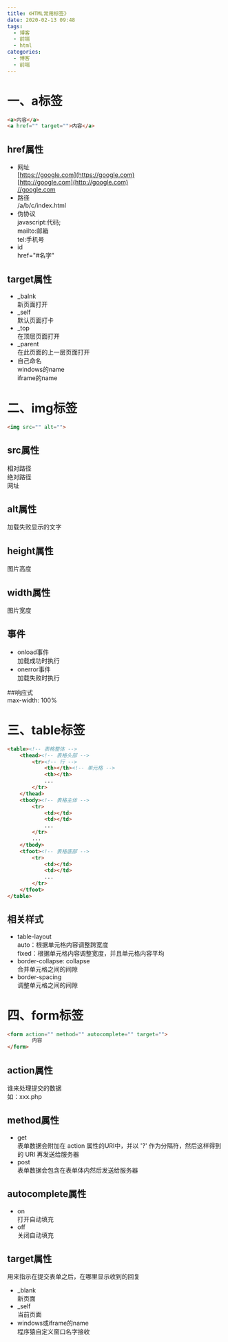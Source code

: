 ```yaml
---
title: 《HTML常用标签》
date: 2020-02-13 09:48
tags:
  - 博客
  - 前端
  - html
categories:
  - 博客
  - 前端
---
```


# 一、a标签


```html
<a>内容</a>
<a href="" target="">内容</a>
```



## href属性


+ 网址  
[https://google.com](https://google.com)  
[http://google.com](http://google.com)  
[//google.com](//google.com)
+ 路径  
/a/b/c/index.html
+ 伪协议  
javascript:代码;  
mailto:邮箱  
tel:手机号
+ id  
href="#名字"



## target属性


+ _balnk  
新页面打开
+ _self  
默认页面打卡
+ _top  
在顶层页面打开
+ _parent  
在此页面的上一层页面打开
+ 自己命名  
windows的name  
iframe的name



# 二、img标签


```html
<img src="" alt="">
```



## src属性


相对路径  
绝对路径  
网址



## alt属性


加载失败显示的文字



## height属性


图片高度



## width属性


图片宽度



## 事件


+ onload事件  
加载成功时执行
+ onerror事件  
加载失败时执行



##响应式  
max-width: 100%



# 三、table标签


```html
<table><!-- 表格整体 -->
    <thead><!-- 表格头部 -->
        <tr><!-- 行 -->
            <th></th><!-- 单元格 -->
            <th></th>
            ...
        </tr>
    </thead>
    <tbody><!-- 表格主体 -->
        <tr>
            <td></td>
            <td></td>
            ...
        </tr>
        ...
    </tbody>
    <tfoot><!-- 表格底部 -->
        <tr>
            <td></td>
            <td></td>
            ...
        </tr>
    </tfoot>
</table>
```



## 相关样式


+ table-layout  
auto：根据单元格内容调整跨宽度  
fixed：根据单元格内容调整宽度，并且单元格内容平均
+ border-collapse: collapse  
合并单元格之间的间隙
+ border-spacing  
调整单元格之间的间隙



# 四、form标签


```html
<form action="" method="" autocomplete="" target="">
        内容
</form>
```



## action属性


谁来处理提交的数据  
如：xxx.php



## method属性


+ get  
表单数据会附加在 action 属性的URI中，并以 '?' 作为分隔符，然后这样得到的 URI 再发送给服务器
+ post  
表单数据会包含在表单体内然后发送给服务器



## autocomplete属性


+ on  
打开自动填充
+ off  
关闭自动填充



## target属性


用来指示在提交表单之后，在哪里显示收到的回复



+ _blank  
新页面
+ _self  
当前页面
+ windows或iframe的name  
程序猿自定义窗口名字接收

